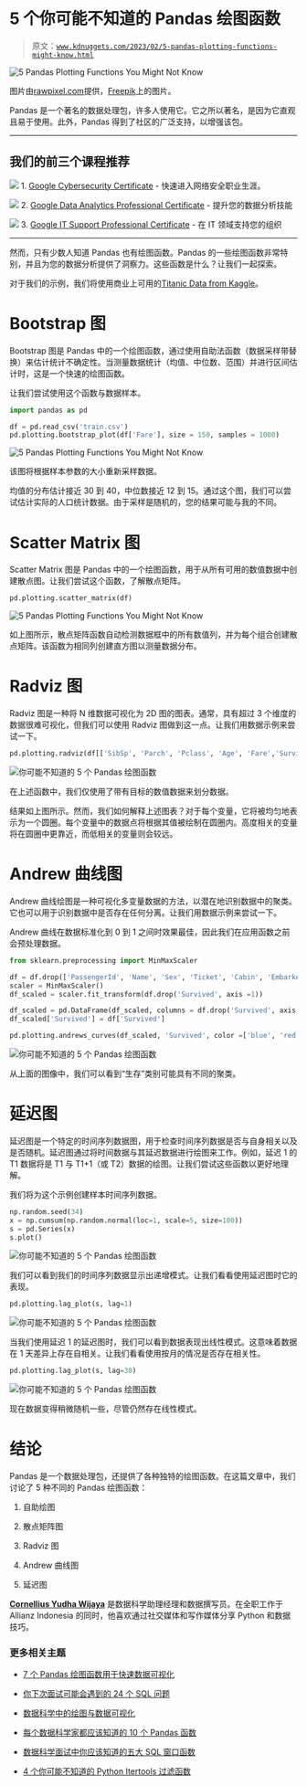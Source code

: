 # 5 个你可能不知道的 Pandas 绘图函数

> 原文：[`www.kdnuggets.com/2023/02/5-pandas-plotting-functions-might-know.html`](https://www.kdnuggets.com/2023/02/5-pandas-plotting-functions-might-know.html)

![5 Pandas Plotting Functions You Might Not Know](img/d453a8c95f228803ff5127333f865ade.png)

图片由[rawpixel.com](https://www.freepik.com/free-vector/illustration-data-analysis-graph_2807755.htm#query=data%20science&position=4&from_view=search&track)提供，[Freepik](https://www.freepik.com/)上的图片。

Pandas 是一个著名的数据处理包，许多人使用它。它之所以著名，是因为它直观且易于使用。此外，Pandas 得到了社区的广泛支持，以增强该包。

* * *

## 我们的前三个课程推荐

![](img/0244c01ba9267c002ef39d4907e0b8fb.png) 1\. [Google Cybersecurity Certificate](https://www.kdnuggets.com/google-cybersecurity) - 快速进入网络安全职业生涯。

![](img/e225c49c3c91745821c8c0368bf04711.png) 2\. [Google Data Analytics Professional Certificate](https://www.kdnuggets.com/google-data-analytics) - 提升您的数据分析技能

![](img/0244c01ba9267c002ef39d4907e0b8fb.png) 3\. [Google IT Support Professional Certificate](https://www.kdnuggets.com/google-itsupport) - 在 IT 领域支持您的组织

* * *

然而，只有少数人知道 Pandas 也有绘图函数。Pandas 的一些绘图函数非常特别，并且为您的数据分析提供了洞察力。这些函数是什么？让我们一起探索。

对于我们的示例，我们将使用商业上可用的[Titanic Data from Kaggle](https://www.kaggle.com/c/titanic)。

# Bootstrap 图

Bootstrap 图是 Pandas 中的一个绘图函数，通过使用自助法函数（数据采样带替换）来估计统计不确定性。当测量数据统计（均值、中位数、范围）并进行区间估计时，这是一个快速的绘图函数。

让我们尝试使用这个函数与数据样本。

```py
import pandas as pd

df = pd.read_csv('train.csv')
pd.plotting.bootstrap_plot(df['Fare'], size = 150, samples = 1000)
```

![5 Pandas Plotting Functions You Might Not Know](img/72c7889da87bc7a4e797c5335f718e4f.png)

该图将根据样本参数的大小重新采样数据。

均值的分布估计接近 30 到 40，中位数接近 12 到 15。通过这个图，我们可以尝试估计实际的人口统计数据。由于采样是随机的，您的结果可能与我的不同。

# Scatter Matrix 图

Scatter Matrix 图是 Pandas 中的一个绘图函数，用于从所有可用的数值数据中创建散点图。让我们尝试这个函数，了解散点矩阵。

```py
pd.plotting.scatter_matrix(df)
```

![5 Pandas Plotting Functions You Might Not Know](img/daa847afc6b3df6a049fab5364a6eeed.png)

如上图所示，散点矩阵函数自动检测数据框中的所有数值列，并为每个组合创建散点矩阵。该函数为相同列创建直方图以测量数据分布。

# Radviz 图

Radviz 图是一种将 N 维数据可视化为 2D 图的图表。通常，具有超过 3 个维度的数据很难可视化，但我们可以使用 Radviz 图做到这一点。让我们用数据示例来尝试一下。

```py
pd.plotting.radviz(df[['SibSp', 'Parch', 'Pclass', 'Age', 'Fare','Survived']], 'Survived', color =['blue', 'red'])
```

![你可能不知道的 5 个 Pandas 绘图函数](img/6c2557f5f464052b7c40f960f94987d3.png)

在上述函数中，我们仅使用了带有目标的数值数据来划分数据。

结果如上图所示。然而，我们如何解释上述图表？对于每个变量，它将被均匀地表示为一个圆圈。每个变量中的数据点将根据其值被绘制在圆圈内。高度相关的变量将在圆圈中更靠近，而低相关的变量则会较远。

# Andrew 曲线图

Andrew 曲线绘图是一种可视化多变量数据的方法，以潜在地识别数据中的聚类。它也可以用于识别数据中是否存在任何分离。让我们用数据示例来尝试一下。

Andrew 曲线在数据标准化到 0 到 1 之间时效果最佳，因此我们在应用函数之前会预处理数据。

```py
from sklearn.preprocessing import MinMaxScaler

df = df.drop(['PassengerId', 'Name', 'Sex', 'Ticket', 'Cabin', 'Embarked'], axis =1)
scaler = MinMaxScaler()
df_scaled = scaler.fit_transform(df.drop('Survived', axis =1))

df_scaled = pd.DataFrame(df_scaled, columns = df.drop('Survived', axis =1).columns)
df_scaled['Survived'] = df['Survived']

pd.plotting.andrews_curves(df_scaled, 'Survived', color =['blue', 'red'])
```

![你可能不知道的 5 个 Pandas 绘图函数](img/a5f8bcf13723412c9be7c0c332407dcb.png)

从上面的图像中，我们可以看到“生存”类别可能具有不同的聚类。

# 延迟图

延迟图是一个特定的时间序列数据图，用于检查时间序列数据是否与自身相关以及是否随机。延迟图通过将时间数据与其延迟数据进行绘图来工作。例如，延迟 1 的 T1 数据将是 T1 与 T1+1（或 T2）数据的绘图。让我们尝试这些函数以更好地理解。

我们将为这个示例创建样本时间序列数据。

```py
np.random.seed(34)
x = np.cumsum(np.random.normal(loc=1, scale=5, size=100))
s = pd.Series(x)
s.plot()
```

![你可能不知道的 5 个 Pandas 绘图函数](img/25bedb939a7c37dadcd7ae2d837867e6.png)

我们可以看到我们的时间序列数据显示出递增模式。让我们看看使用延迟图时它的表现。

```py
pd.plotting.lag_plot(s, lag=1)
```

![你可能不知道的 5 个 Pandas 绘图函数](img/f43d4b747531aefb238818adb47b709f.png)

当我们使用延迟 1 的延迟图时，我们可以看到数据表现出线性模式。这意味着数据在 1 天差异上存在自相关。让我们看看使用按月的情况是否存在相关性。

```py
pd.plotting.lag_plot(s, lag=30)
```

![你可能不知道的 5 个 Pandas 绘图函数](img/2ce4ba88a9513980efd6c85a4726547f.png)

现在数据变得稍微随机一些，尽管仍然存在线性模式。

# 结论

Pandas 是一个数据处理包，还提供了各种独特的绘图函数。在这篇文章中，我们讨论了 5 种不同的 Pandas 绘图函数：

1.  自助绘图

1.  散点矩阵图

1.  Radviz 图

1.  Andrew 曲线图

1.  延迟图

**[Cornellius Yudha Wijaya](https://www.linkedin.com/in/cornellius-yudha-wijaya/)** 是数据科学助理经理和数据撰写员。在全职工作于 Allianz Indonesia 的同时，他喜欢通过社交媒体和写作媒体分享 Python 和数据技巧。

### 更多相关主题

+   [7 个 Pandas 绘图函数用于快速数据可视化](https://www.kdnuggets.com/7-pandas-plotting-functions-for-quick-data-visualization)

+   [你下次面试可能会遇到的 24 个 SQL 问题](https://www.kdnuggets.com/2022/06/24-sql-questions-might-see-next-interview.html)

+   [数据科学中的绘图与数据可视化](https://www.kdnuggets.com/2022/06/plotting-data-visualization-data-science.html)

+   [每个数据科学家都应该知道的 10 个 Pandas 函数](https://www.kdnuggets.com/10-essential-pandas-functions-every-data-scientist-should-know)

+   [数据科学面试中你应该知道的五大 SQL 窗口函数](https://www.kdnuggets.com/2022/01/top-five-sql-window-functions-know-data-science-interviews.html)

+   [4 个你可能不知道的 Python Itertools 过滤函数](https://www.kdnuggets.com/2023/08/4-python-itertools-filter-functions-probably-didnt-know.html)
